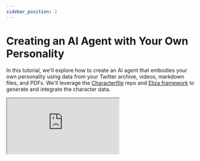 ```yaml
---
sidebar_position: 2
---
```


# Creating an AI Agent with Your Own Personality

In this tutorial, we'll explore how to create an AI agent that embodies your own personality using data from your Twitter archive, videos, markdown files, and PDFs. We'll leverage the [Characterfile](https://github.com/ai16z/characterfile) repo and [Eliza framework](https://github.com/elizaOS/eliza) to generate and integrate the character data.

<div className="responsive-iframe">
  <iframe
    src="https://www.youtube.com/embed/uouSdtcWXTQ?si=cm13L4T7DQUMXd0C"
    title="YouTube video player"
    allow="accelerometer; autoplay; clipboard-write; encrypted-media; gyroscope; picture-in-picture"
    allowFullScreen
  />
</div>
Video: https://youtu.be/uouSdtcWXTQ?si=cm13L4T7DQUMXd0C

## Prerequisites

- Twitter Developer account
- Anthropic API key
- Your Twitter archive (download instructions below)
- (Optional) Videos, markdown files, PDFs about you

## Generating Your Character File

### From Twitter Archive

1. Request your Twitter archive:

   - Go to your Twitter settings
   - Click "Download an archive of your data"
   - Wait to receive the archive (timing depends on your account age/activity)

2. Clone the Characterfile repo:

   ```bash
   git clone https://github.com/ai16z/characterfile.git
   ```

3. Run the `tweets-to-character` script:

   ```bash
   npx tweets-to-character path/to/archive.zip
   ```

   - Select model (e.g. Claude)
   - (Optional) Add any additional user information

4. Script will generate a `character.json` file from your Tweets

### From Other Files

1. Put videos, PDFs, text, markdown, images in a folder

2. Run the `folder-to-knowledge` script:

   ```bash
   npx folder-to-knowledge path/to/folder
   ```

3. Run `knowledge-to-character` to add knowledge to your character file

## Setting Up the Agent

1. Clone Eliza repo and check out latest version:

   ```bash
   git clone https://github.com/elizaOS/eliza.git
   git checkout <latest-tag>
   ```

2. Install dependencies:

   ```bash
   pnpm install
   pnpm build
   ```

3. Add your character JSON file to `characters/`

4. Modify character file:

   - Add `clients`, `modelProvider`, `plugins` fields
   - Remove `voice` field

5. Set up `.env` with Twitter and Anthropic credentials

## Running the Agent

1. Start agent with your character file:

   ```bash
   pnpm start --character characters/yourcharacter.json
   ```

2. Agent will log in and post an initial tweet

3. Check your Twitter profile to see the agent in action!

## Next Steps

- Implement dynamic prompting to enhance agent interactions
- Extend agent with additional plugins and integrations

